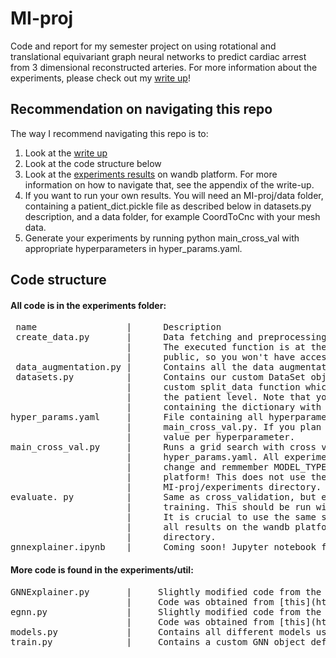 # MI-proj
Code and report for my semester project on using rotational and translational equivariant graph neural networks to predict cardiac arrest from 3 dimensional reconstructed arteries. For more information about the experiments, please check out my [write up](https://github.com/jacobbamberger/MI-proj/blob/main/MI_pred_Report.pdf)!

## Recommendation on navigating this repo
The way I recommend navigating this repo is to:
1) Look at the [write up](https://github.com/jacobbamberger/MI-proj/blob/main/MI_pred_Report.pdf) 
2) Look at the code structure below
3) Look at the [experiments results](https://wandb.ai/yayabambam/mi-prediction) on wandb platform. For more information on how to navigate that, see the appendix of the write-up.
4) If you want to run your own results. You will need an MI-proj/data folder, containing a patient_dict.pickle file as described below in datasets.py description, and a data folder, for example CoordToCnc with your mesh data.
5) Generate your experiments by running python main_cross_val with appropriate hyperparameters in hyper_params.yaml.

## Code structure
 #### All code is in the experiments folder: 
 <pre>
 name                 |      Description
 create_data.py       |      Data fetching and preprocessing. This should be run from the MI-proj directory.
                      |      The executed function is at the bottom of the file, note that our dataset is not
                      |      public, so you won't have access to the path and label_path directories.
 data_augmentation.py |      Contains all the data augmentation schemes attempted. Used in create_data.py.
 datasets.py          |      Contains our custom DataSet object which is how we store the meshes. Also contains
                      |      custom split_data function which does the train, validation, and test splits at
                      |      the patient level. Note that you will need a file "MI-proj/data/patient_dict.pickle"
                      |      containing the dictionary with patients as keys and artery name list as value.
hyper_params.yaml     |      File containing all hyperparameters of a given model. Used in evaluate.py and
                      |      main_cross_val.py. If you plan on using it for evaluate.py, there should be one
                      |      value per hyperparameter.
main_cross_val.py     |      Runs a grid search with cross validation on all combinations of hyperparameters in
                      |      hyper_params.yaml. All experiments are recorded on the wandb platform. Make sure to
                      |      change and remmember MODEL_TYPE to be able to retrieve the experiment on the wandb
                      |      platform! This does not use the test set. This should be called from inside the
                      |      MI-proj/experiments directory.
evaluate. py          |      Same as cross_validation, but evaluates the model on test set once it has finished
                      |      training. This should be run with only one value per hyperparameter in hyper_params.yaml.
                      |      It is crucial to use the same seed here as used when doing the grid search. Also records
                      |      all results on the wandb platform. This should be called from inside the MI-proj/experiments
                      |      directory.
gnnexplainer.ipynb    |      Coming soon! Jupyter notebook for the GNNExplainer experiment and visualization.
</pre>

#### More code is found in the experiments/util:
<pre>
GNNExplainer.py       |     Slightly modified code from the [GNNExplainer: Generating Explanations for Graph Neural Networks](https://arxiv.org/pdf/1903.03894.pdf) paper.
                      |     Code was obtained from [this](https://github.com/RexYing/gnn-model-explainer) repo.
egnn.py               |     Slightly modified code from the [E(n) Equivariant Graph Neural Networks](https://arxiv.org/pdf/2102.09844.pdf) paper.
                      |     Code was obtained from [this](https://github.com/vgsatorras/egnn) repo.
models.py             |     Contains all different models used in experiments.
train.py              |     Contains a custom GNN object definition. Main script used for training and evaluating our models.
</pre>

 
